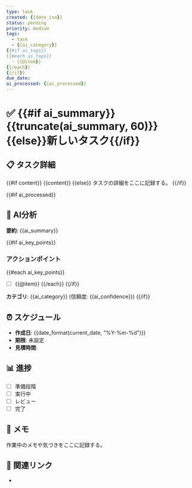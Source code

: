 ```yaml
---
type: task
created: {{date_iso}}
status: pending
priority: medium
tags:
  - task
  - {{ai_category}}
{{#if ai_tags}}
{{#each ai_tags}}
  - {{@item}}
{{/each}}
{{/if}}
due_date:
ai_processed: {{ai_processed}}
---
```


# ✅ {{#if ai_summary}}{{truncate(ai_summary, 60)}}{{else}}新しいタスク{{/if}}

## 📋 タスク詳細

{{#if content}}
{{content}}
{{else}}
タスクの詳細をここに記録する。
{{/if}}

{{#if ai_processed}}
## 🤖 AI分析

**要約**: {{ai_summary}}

{{#if ai_key_points}}
### アクションポイント
{{#each ai_key_points}}
- [ ] {{@item}}
{{/each}}
{{/if}}

**カテゴリ**: {{ai_category}} (信頼度: {{ai_confidence}})
{{/if}}

## ⏰ スケジュール

- **作成日**: {{date_format(current_date, "%Y-%m-%d")}}
- **期限**: 未設定
- **見積時間**:

## 📊 進捗

- [ ] 準備段階
- [ ] 実行中
- [ ] レビュー
- [ ] 完了

## 💭 メモ

作業中のメモや気づきをここに記録する。

## 🔗 関連リンク

-
